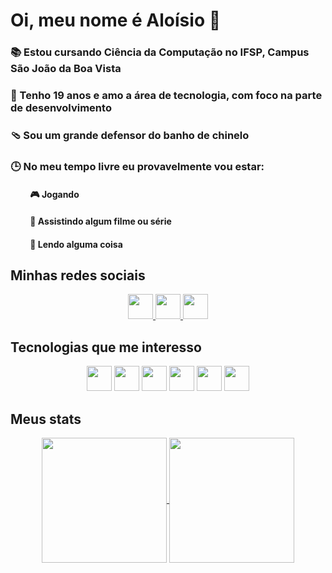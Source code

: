# Oi, meu nome é Aloísio 🫨

### 📚 Estou cursando Ciência da Computação no IFSP, Campus São João da Boa Vista
### 🤔 Tenho 19 anos e amo a área de tecnologia, com foco na parte de desenvolvimento
### 🩴 Sou um grande defensor do banho de chinelo
### 🕒 No meu tempo livre eu provavelmente vou estar:
  #### &emsp;&emsp; 🎮 Jogando
  #### &emsp;&emsp; 🍿 Assistindo algum filme ou série
  #### &emsp;&emsp; 📖 Lendo alguma coisa
  
## Minhas redes sociais
<div align="center">
<a href="https://www.backloggd.com/u/laosioor">
  <img src="https://custom-icon-badges.demolab.com/badge/-Backloggd-291b3e?style=for-the-badge&logo=backloggd" height="40" />
</a>

<a href="https://www.letterboxd.com/laosioor">
  <img src="https://custom-icon-badges.demolab.com/badge/-Letterboxd-291b3e?style=for-the-badge&logo=letterboxd&logoColor=ff64da" height="40" />
</a>

<a href="https://www.linkedin.com/in/alo%C3%ADsio-marques-lingo-filho-69364220a">
  <img src="https://custom-icon-badges.demolab.com/badge/-Linkedin-291b3e?style=for-the-badge&logo=linkedin&logoColor=ff64da" height="40" />
</a>
</div>

<!--
[![Backloggd](https://custom-icon-badges.demolab.com/badge/-Backloggd-291b3e?style=for-the-badge&logo=backloggd)](https://backloggd.com/u/laosioor)
[![Letterboxd](https://custom-icon-badges.demolab.com/badge/-Letterboxd-291b3e?style=for-the-badge&logo=letterboxd&logoColor=ff64da)](https://letterboxd.com/laosioor)
[![Linkedin](https://custom-icon-badges.demolab.com/badge/-Linkedin-291b3e?style=for-the-badge&logo=linkedin&logoColor=ff64da)](https://www.linkedin.com/in/alo%C3%ADsio-marques-lingo-filho-69364220a/)

!-->


## Tecnologias que me interesso

<div align="center">
  <img src="https://img.shields.io/badge/Arch%20Linux-1793D1?logo=arch-linux&logoColor=ff64da&style=for-the-badge&color=291b3e" height="40" />
  <img src="https://img.shields.io/badge/NeoVim-%2357A143.svg?&style=for-the-badge&logo=neovim&logoColor=ff64da&color=291b3e" height="40" />
  <img src="https://img.shields.io/badge/c++-%2300599C.svg?style=for-the-badge&logo=c%2B%2B&logoColor=ff64da&color=291b3e" height="40" />
  <img src="https://img.shields.io/badge/go-%2300ADD8.svg?style=for-the-badge&logo=go&logoColor=ff64da&color=291b3e" height="40" />
  <img src="https://img.shields.io/badge/rust-%23000000.svg?style=for-the-badge&logo=rust&logoColor=ff64da&color=291b3e" height="40" />
  <img src="https://img.shields.io/badge/latex-%23008080.svg?style=for-the-badge&logo=latex&logoColor=ff64da&color=291b3e" height="40" />
</div>

<!--
![Arch](https://img.shields.io/badge/Arch%20Linux-1793D1?logo=arch-linux&logoColor=ff64da&style=for-the-badge&color=291b3e)
![Neovim](https://img.shields.io/badge/NeoVim-%2357A143.svg?&style=for-the-badge&logo=neovim&logoColor=ff64da&color=291b3e)
![C++](https://img.shields.io/badge/c++-%2300599C.svg?style=for-the-badge&logo=c%2B%2B&logoColor=ff64da&color=291b3e)
![Go](https://img.shields.io/badge/go-%2300ADD8.svg?style=for-the-badge&logo=go&logoColor=ff64da&color=291b3e)
![Rust](https://img.shields.io/badge/rust-%23000000.svg?style=for-the-badge&logo=rust&logoColor=ff64da&color=291b3e)
![LaTeX](https://img.shields.io/badge/latex-%23008080.svg?style=for-the-badge&logo=latex&logoColor=ff64da&color=291b3e)
!-->

## Meus stats
<div align="center">
<a href="https://github.com/anuraghazra/github-readme-stats">
  <img height=200 align="center" src="https://github-readme-stats.vercel.app/api?username=laosioor&theme=jolly" />
</a>

<a href="https://github.com/anuraghazra/convoychat">
  <img height=200 align="center" src="https://github-readme-stats.vercel.app/api/top-langs?username=laosioor&layout=compact&langs_count=8&card_width=320&theme=jolly" />
</a>
</div>
<!--
[![laosioor's GitHub stats](https://github-readme-stats.vercel.app/api?username=laosioor&show_icons=true&theme=jolly)](https://github.com/laosioor)
[![Top Langs](https://github-readme-stats.vercel.app/api/top-langs/?username=laosioor&theme=jolly)](https://github.com/laosioor)
[![GitHub Streak](https://streak-stats.demolab.com/?user=laosioor&theme=jolly)](https://git.io/streak-stats)

## Meus jogos favoritos são

<div align="center">
    <img src="https://images.igdb.com/igdb/image/upload/t_cover_big/co4s5o.jpg" alt="NotPron" title="NotPron" width="160" height="213" />
    <img src="https://images.igdb.com/igdb/image/upload/t_cover_big/co65ac.jpg" alt="Outer Wilds" title="Outer Wilds" width="160" height="213"  />
    <img src="https://images.igdb.com/igdb/image/upload/t_cover_big/co3hih.jpg" alt="The Witness" title="The Witness" width="160" height="213"  />
    <img src="https://images.igdb.com/igdb/image/upload/t_cover_big/co1sfj.jpg" alt="Disco Elysium" title="Disco Elysium" width="160" height="213"  />
    <img src="https://images.igdb.com/igdb/image/upload/t_cover_big/co2vyg.jpg" alt="Silent Hill 2" title="Silent Hill 2" width="160" height="213"  />
</div>
!-->
